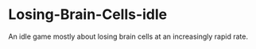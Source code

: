 # Losing-Brain-Cells-idle
An idle game mostly about losing brain cells at an increasingly rapid rate.
